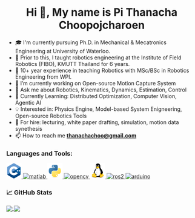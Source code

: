 <h1 align="center">Hi 👋, My name is Pi Thanacha Choopojcharoen</h1>

- 🎓 I'm currently pursuing Ph.D. in Mechanical & Mecatronics Engineering at University of Waterloo. 
- 🔶 Prior to this, I taught robotics engineering at the Institute of Field Robotics (FIBO), KMUTT Thailand for 6 years.
- 📖 10+ year experience in teaching Robotics with MSc/BSc in Robotics Engineering from WPI.
- 🔭 I’m currently working on Open-source Motion Capture System
- 💬 Ask me about Robotics, Kinematics, Dynamics, Estimation, Control
- 📝 Currently Learning: Distributed Optimization, Computer Vision, Agentic AI
- 💡 Interested in: Physics Engine, Model-based System Enigneering, Open-source Robotics Tools
- 💼 For hire: lecturing, white paper drafting, simulation, motion data synethesis
- 📫 How to reach me **thanachachoo@gmail.com**

<h3 align="left">Languages and Tools:</h3>
<p align="left"> <a href="https://www.w3schools.com/cpp/" target="_blank" rel="noreferrer"> <img src="https://raw.githubusercontent.com/devicons/devicon/master/icons/cplusplus/cplusplus-original.svg" alt="cplusplus" width="40" height="40"/> </a>  <a href="https://www.mathworks.com/" target="_blank" rel="noreferrer"> <img src="https://upload.wikimedia.org/wikipedia/commons/2/21/Matlab_Logo.png" alt="matlab" width="40" height="40"/> </a> <a href="https://www.python.org" target="_blank" rel="noreferrer"> <img src="https://raw.githubusercontent.com/devicons/devicon/master/icons/python/python-original.svg" alt="python" width="40" height="40"/> </a> <a href="https://opencv.org/" target="_blank" rel="noreferrer"> <img src="https://www.vectorlogo.zone/logos/opencv/opencv-icon.svg" alt="opencv" width="40" height="40"/> </a> <a href="https://www.linux.org/" target="_blank" rel="noreferrer"> <img src="https://raw.githubusercontent.com/devicons/devicon/master/icons/linux/linux-original.svg" alt="linux" width="40" height="40"/> </a> <a href="https://docs.ros.org/en/humble/Installation.html" target="_blank" rel="noreferrer">
    <img src="https://avatars.githubusercontent.com/u/3979232?s=200&v=4" alt="ros2" width="40" height="40"/>
  </a> <a href="https://www.arduino.cc/" target="_blank" rel="noreferrer"> <img src="https://cdn.worldvectorlogo.com/logos/arduino-1.svg" alt="arduino" width="40" height="40"/> </a></p>

### 📈 GitHub Stats

<a href="https://github.com/tchoopojcharoen">
  <img align="center" src="https://github-readme-stats.vercel.app/api?username=tchoopojcharoen&count_private=true&show_icons=true&theme=buefy" height=160/>
</a>
<a href="https://github.com/tchoopojcharoen">
  <img align="center" src="https://github-readme-stats.vercel.app/api/top-langs/?username=tchoopojcharoen&hide=PLpgSQL,javascript,html,css,kotlin,ruby,cmake&layout=compact&theme=buefy" height=160/>
</a>
